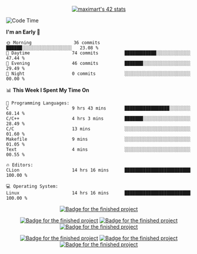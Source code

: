 <p align="center">
<a href="https://github.com/oakoudad/badge42"><img src="https://badge.mediaplus.ma/greenbinary/maximart?1337Badge=off&UM6P=off&42Network=off" alt="maximart's 42 stats" /></a>
</p>

<!--START_SECTION:waka-->
![Code Time](http://img.shields.io/badge/Code%20Time-142%20hrs%2040%20mins-blue)

**I'm an Early 🐤** 

```text
🌞 Morning                36 commits          ██████░░░░░░░░░░░░░░░░░░░   23.08 % 
🌆 Daytime                74 commits          ████████████░░░░░░░░░░░░░   47.44 % 
🌃 Evening                46 commits          ███████░░░░░░░░░░░░░░░░░░   29.49 % 
🌙 Night                  0 commits           ░░░░░░░░░░░░░░░░░░░░░░░░░   00.00 % 
```


📊 **This Week I Spent My Time On** 

```text
💬 Programming Languages: 
C                        9 hrs 43 mins       █████████████████░░░░░░░░   68.14 % 
C/C++                    4 hrs 3 mins        ███████░░░░░░░░░░░░░░░░░░   28.49 % 
C/C                      13 mins             ░░░░░░░░░░░░░░░░░░░░░░░░░   01.60 % 
Makefile                 9 mins              ░░░░░░░░░░░░░░░░░░░░░░░░░   01.05 % 
Text                     4 mins              ░░░░░░░░░░░░░░░░░░░░░░░░░   00.55 % 

🔥 Editors: 
CLion                    14 hrs 16 mins      █████████████████████████   100.00 % 

💻 Operating System: 
Linux                    14 hrs 16 mins      █████████████████████████   100.00 % 
```


<!--END_SECTION:waka-->
<p align="center">
<a href="https://github.com/Manomania/libft"><img src="https://raw.githubusercontent.com/ayogun/42-project-badges/refs/heads/main/badges/libftm.png" alt="Badge for the finished project" /></a>
</p>
<p align="center">
<a href="https://github.com/Manomania/ft_printf"><img src="https://raw.githubusercontent.com/ayogun/42-project-badges/refs/heads/main/badges/ft_printfm.png" alt="Badge for the finished project" /></a>
<a href="https://github.com/Manomania/Get_next_line"><img src="https://raw.githubusercontent.com/ayogun/42-project-badges/refs/heads/main/badges/get_next_linem.png" alt="Badge for the finished project" /></a>
<a href="https://github.com/Manomania/Born2beroot"><img src="https://raw.githubusercontent.com/ayogun/42-project-badges/refs/heads/main/badges/born2beroote.png" alt="Badge for the finished project" /></a>
</p>
<p align="center">
<a href="https://github.com/Manomania/minitalk"><img src="https://raw.githubusercontent.com/ayogun/42-project-badges/refs/heads/main/badges/minitalkm.png" alt="Badge for the finished project" /></a>
<a href="https://github.com/Manomania/push_swap"><img src="https://raw.githubusercontent.com/ayogun/42-project-badges/refs/heads/main/badges/push_swapm.png" alt="Badge for the finished project" /></a>
<a href="https://github.com/Manomania/so_long"><img src="https://raw.githubusercontent.com/ayogun/42-project-badges/refs/heads/main/badges/so_longm.png" alt="Badge for the finished project" /></a>
</p>
